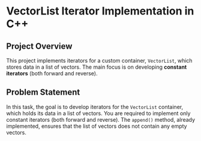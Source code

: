 # VectorList Iterator Implementation in C++
## Project Overview
This project implements iterators for a custom container, `VectorList`, which stores data in a list of vectors. The main focus is on developing **constant iterators** (both forward and reverse).
## Problem Statement
In this task, the goal is to develop iterators for the `VectorList` container, which holds its data in a list of vectors. You are required to implement only constant iterators (both forward and reverse). The `append()` method, already implemented, ensures that the list of vectors does not contain any empty vectors.
